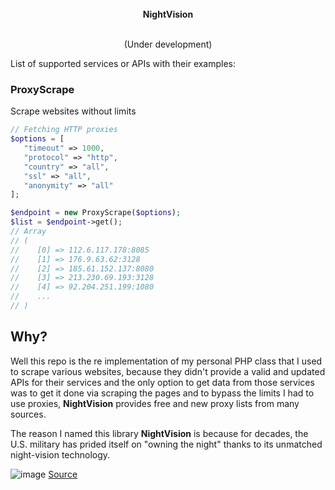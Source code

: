 <div align="center">
   <br>
   <b>NightVision</b>
   <br>
   <br>
   <p>(Under development)</p>
</div>

List of supported services or APIs with their examples:

### ProxyScrape

Scrape websites without limits

```php
// Fetching HTTP proxies
$options = [
   "timeout" => 1000,
   "protocol" => "http",
   "country" => "all",
   "ssl" => "all",
   "anonymity" => "all"
];

$endpoint = new ProxyScrape($options);
$list = $endpoint->get();
// Array
// (
//    [0] => 112.6.117.178:8085
//    [1] => 176.9.63.62:3128
//    [2] => 185.61.152.137:8080
//    [3] => 213.230.69.193:3128
//    [4] => 92.204.251.199:1080
//    ...
// )
```

## Why?

Well this repo is the re implementation of my personal PHP class that I used to scrape various websites, because they didn't provide a valid and updated APIs for their services and the only option to get data from those services was to get it done via scraping the pages and to bypass the limits I had to use proxies, **NightVision** provides free and new proxy lists from many sources.

The reason I named this library **NightVision** is because for decades, the U.S. military has prided itself on "owning the night" thanks to its unmatched night-vision technology.

![image](https://user-images.githubusercontent.com/53313989/146945825-f2fadd44-f4b9-4096-a2f4-bfa9d9408219.png)
<a href="https://45-9mm-5-56mm.tumblr.com/post/160959109744/night-time-is-the-right-time-andrew">Source</a>
